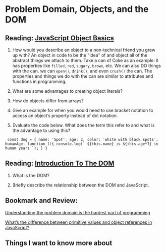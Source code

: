 # Problem Domain, Objects, and the DOM


## Reading: [JavaScript Object Basics](https://developer.mozilla.org/en-US/docs/Learn/JavaScript/Objects/Basics)


1. How would you describe an object to a non-technical friend you grew up with?
An object in code to be the "idea" of and object all of the abstract things we attach to them. Take a can of Coke as an example: it has properties like `filled`,  `red`, `sugary`, `brown`, etc. We can also DO things with the can. we can `open()`, `drink()`, and even `crush()` the can. The properties and things we do with the can are similar to attributes and functions in programming.

2. What are some advantages to creating object literals?

3. How do objects differ from arrays?

4. Give an example for when you would need to use bracket notation to access an object’s property instead of dot notation.

5. Evaluate the code below. What does the term this refer to and what is the advantage to using this?

`` const dog = {
  name: 'Spot',
  age: 2,
  color: 'white with black spots',
  humanAge: function (){
    console.log(` ${this.name} is ${this.age*7} in human years `);
  }
}``

## Reading: [Introduction To The DOM](https://developer.mozilla.org/en-US/docs/Web/API/Document_Object_Model/Introduction)

1. What is the DOM?

2. Briefly describe the relationship between the DOM and JavaScript.


## Bookmark and Review:

[Understanding the problem domain is the hardest part of programming](http://simpleprogrammer.com/2013/07/15/understanding-the-problem-domain-is-the-hardest-part-of-programming)

[What’s the difference between primitive values and object references in JavaScript?](https://betterprogramming.pub/intermediate-javascript-whats-the-difference-between-primitive-values-and-object-references-e863d70677b)

## Things I want to know more about
